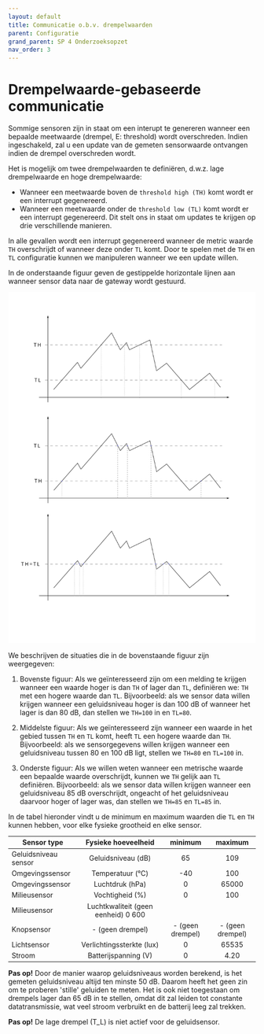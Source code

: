 ```yaml
---
layout: default
title: Communicatie o.b.v. drempelwaarden
parent: Configuratie
grand_parent: SP 4 Onderzoeksopzet 
nav_order: 3
---
```


# Drempelwaarde-gebaseerde communicatie

Sommige sensoren zijn in staat om een interupt te genereren wanneer een bepaalde meetwaarde (drempel, E: threshold) wordt overschreden.
Indien ingeschakeld, zal u een update van de gemeten sensorwaarde ontvangen indien de drempel overschreden wordt.

Het is mogelijk om twee drempelwaarden te definiëren, d.w.z. lage drempelwaarde en hoge drempelwaarde: 
* Wanneer een meetwaarde boven de `threshold high (TH)` komt wordt er een interrupt gegenereerd.
* Wanneer een meetwaarde onder de `threshold low (TL)` komt wordt er een interrupt gegenereerd.
Dit stelt ons in staat om updates te krijgen op drie verschillende manieren.

In alle gevallen wordt een interrupt gegenereerd wanneer de metric waarde `TH` overschrijdt of wanneer deze onder `TL` komt. 
Door te spelen met de `TH` en `TL` configuratie kunnen we manipuleren wanneer we een update willen.

In de onderstaande figuur geven de gestippelde horizontale lijnen aan wanneer sensor data naar de gateway wordt gestuurd.

![](../assets/images/tl-th-thresholds.svg)

We beschrijven de situaties die in de bovenstaande figuur zijn weergegeven:

1. Bovenste figuur: Als we geïnteresseerd zijn om een melding te krijgen wanneer een waarde hoger is dan `TH` of lager dan `TL`, definiëren we: `TH` met een hogere waarde dan `TL`.
Bijvoorbeeld: als we sensor data willen krijgen wanneer een geluidsniveau hoger is dan 100 dB of wanneer het lager is dan 80 dB, dan stellen we `TH=100` in en `TL=80`.

2. Middelste figuur: Als we geïnteresseerd zijn wanneer een waarde in het gebied tussen `TH` en `TL` komt, heeft `TL` een hogere waarde dan `TH`.
Bijvoorbeeld: als we sensorgegevens willen krijgen wanneer een geluidsniveau tussen 80 en 100 dB ligt, stellen we `TH=80` en `TL=100` in.

3. Onderste figuur: Als we willen weten wanneer een metrische waarde een bepaalde waarde overschrijdt, kunnen we `TH` gelijk aan `TL` definiëren.
Bijvoorbeeld: als we sensor data willen krijgen wanneer een geluidsniveau 85 dB overschrijdt, ongeacht of het geluidsniveau daarvoor hoger of lager was, dan stellen we `TH=85` en `TL=85` in.

In de tabel hieronder vindt u de minimum en maximum waarden die `TL` en `TH` kunnen hebben, voor elke fysieke grootheid en elke sensor.

| Sensor type | Fysieke hoeveelheid | minimum | maximum |
| ------------- |:-------------:|:-------------:|:-------------:| 
| Geluidsniveau sensor | Geluidsniveau (dB) | 65 | 109 |
| Omgevingssensor | Temperatuur (&deg;C) | -40 | 100 |
| Omgevingssensor | Luchtdruk (hPa) | 0 | 65000 |
| Milieusensor | Vochtigheid (%) | 0 | 100 |
| Milieusensor | Luchtkwaliteit (geen eenheid) 0 600
| Knopsensor | - (geen drempel) | - (geen drempel) | - (geen drempel) |
| Lichtsensor | Verlichtingssterkte (lux) | 0 | 65535 |
| Stroom | Batterijspanning (V) | 0 | 4.20 |

__Pas op!__ Door de manier waarop geluidsniveaus worden berekend, is het gemeten geluidsniveau altijd ten minste 50 dB. Daarom heeft het geen zin om te proberen 'stille' geluiden te meten.
Het is ook niet toegestaan om drempels lager dan 65 dB in te stellen, omdat dit zal leiden tot constante datatransmissie, wat veel stroom verbruikt en de batterij leeg zal trekken.

__Pas op!__ De lage drempel (T_L) is niet actief voor de geluidsensor.
